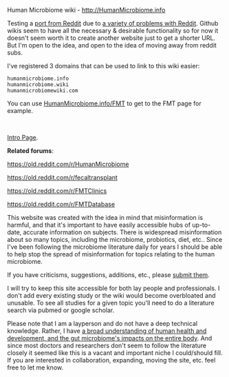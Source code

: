 Human Microbiome wiki - http://HumanMicrobiome.info

Testing a [port from Reddit](https://old.reddit.com/r/HumanMicrobiome/wiki/) due to [a variety of problems with Reddit](https://archive.fo/jzTPu). Github wikis seem to have all the necessary & desirable functionality so for now it doesn't seem worth it to create another website just to get a shorter URL. But I'm open to the idea, and open to the idea of moving away from reddit subs. 

I've registered 3 domains that can be used to link to this wiki easier:

    humanmicrobiome.info
    humanmicrobiome.wiki 
    humanmicrobiomewiki.com

You can use [HumanMicrobiome.info/FMT](http://humanmicrobiome.info/FMT) to get to the FMT page for example. 

<br>

[Intro Page](http://HumanMicrobiome.info/Intro). 


**Related forums**:

https://old.reddit.com/r/HumanMicrobiome

https://old.reddit.com/r/fecaltransplant

https://old.reddit.com/r/FMTClinics

https://old.reddit.com/r/FMTDatabase


This website was created with the idea in mind that misinformation is harmful, and that it's important to have easily accessible hubs of up-to-date, accurate information on subjects. There is widespread misinformation about so many topics, including the microbiome, probiotics, diet, etc.. Since I've been following the microbiome literature daily for years I should be able to help stop the spread of misinformation for topics relating to the human microbiome. 

If you have criticisms, suggestions, additions, etc., please [submit them](https://github.com/MaximilianKohler/HumanMicrobiome/issues). 

I will try to keep this site accessible for both lay people and professionals. I don't add every existing study or the wiki would become overbloated and unusable. To see all studies for a given topic you'll need to do a literature search via pubmed or google scholar. 

Please note that I am a layperson and do not have a deep technical knowledge. Rather, I have [a broad understanding of human health and development, and the gut microbiome's impacts on the entire body](https://medium.com/@MaximilianKohler/a-critical-look-at-the-current-and-longstanding-ethos-of-childbearing-the-repercussions-its-been-6e37f7f7b13f). And since most doctors and researchers don't seem to follow the literature closely it seemed like this is a vacant and important niche I could/should fill. If you are interested in collaboration, expanding, moving the site, etc. feel free to let me know. 
